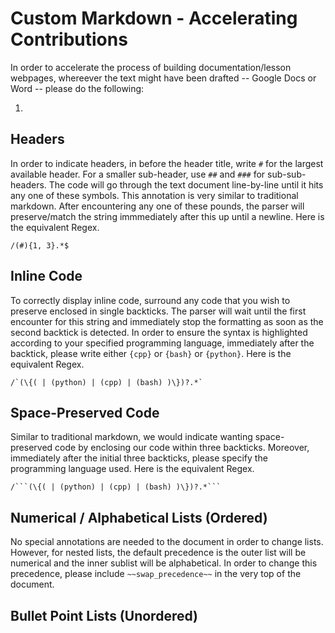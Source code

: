 # Custom Markdown - Accelerating Contributions

In order to accelerate the process of building documentation/lesson webpages, whereever the text might have been drafted -- Google Docs or Word -- please do the following:

1.

## Headers

In order to indicate headers, in before the header title, write `#` for the largest available header. For a smaller sub-header, use `##` and `###` for sub-sub-headers. The code will go through the text document line-by-line until it hits any one of these symbols. This annotation is very similar to traditional markdown. After encountering any one of these pounds, the parser will preserve/match the string immmediately after this up until a newline. Here is the equivalent Regex.

```{regex}
/(#){1, 3}.*$
```

## Inline Code

To correctly display inline code, surround any code that you wish to preserve enclosed in single backticks. The parser will wait until the first encounter for this string and immediately stop the formatting as soon as the second backtick is detected. In order to ensure the syntax is highlighted according to your specified programming language, immediately after the backtick, please write either `{cpp}` or `{bash}` or `{python}`. Here is the equivalent Regex.

```{regex}
/`(\{( | (python) | (cpp) | (bash) )\})?.*`
```

## Space-Preserved Code

Similar to traditional markdown, we would indicate wanting space-preserved code by enclosing our code within three backticks. Moreover, immediately after the initial three backticks, please specify the programming language used. Here is the equivalent Regex.

````{regex}
/```(\{( | (python) | (cpp) | (bash) )\})?.*```
````

## Numerical / Alphabetical Lists (Ordered)

No special annotations are needed to the document in order to change lists. However, for nested lists, the default precedence is the outer list will be numerical and the inner sublist will be alphabetical. In order to change this precedence, please include `~~swap_precedence~~` in the very top of the document.

## Bullet Point Lists (Unordered)
